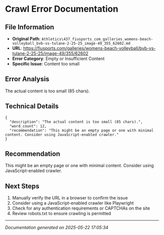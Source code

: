 # Crawl Error Documentation

## File Information
- **Original Path**: `Athletics\437_fiusports_com_galleries_womens-beach-volleyball_bvb-vs-tulane-2-25-25_image-49_355_62602.md`
- **URL**: https://fiusports.com/galleries/womens-beach-volleyball/bvb-vs-tulane-2-25-25/image-49/355/62602
- **Error Category**: Empty or Insufficient Content
- **Specific Issue**: Content too small

## Error Analysis
The actual content is too small (85 chars).

## Technical Details
```
{
  "description": "The actual content is too small (85 chars).",
  "word_count": 12,
  "recommendation": "This might be an empty page or one with minimal content. Consider using JavaScript-enabled crawler."
}
```

## Recommendation
This might be an empty page or one with minimal content. Consider using JavaScript-enabled crawler.

## Next Steps
1. Manually verify the URL in a browser to confirm the issue
2. Consider using a JavaScript-enabled crawler like Playwright
3. Check for any authentication requirements or CAPTCHAs on the site
4. Review robots.txt to ensure crawling is permitted

---
*Documentation generated on 2025-05-22 17:05:34*
